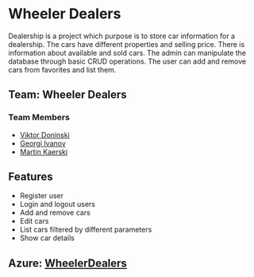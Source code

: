 # Wheeler Dealers

Dealership is a project which purpose is to store car information for a dealership. The cars have different properties and selling price.
There is information about available and sold cars. The admin can manipulate the database through basic CRUD operations. The user can add and remove cars from favorites and list them.

## Team: Wheeler Dealers
### Team Members
* [Viktor Doninski](https://gitlab.com/vicktor)
* [Georgi Ivanov](https://gitlab.com/ivanovg94)
* [Martin Kaerski](https://gitlab.com/MartinKaerski)

## Features
* Register user
* Login and logout users
* Add and remove cars
* Edit cars
* List cars filtered by different parameters
* Show car details

## Azure: [WheelerDealers](https://wheelerdealers.azurewebsites.net/)

